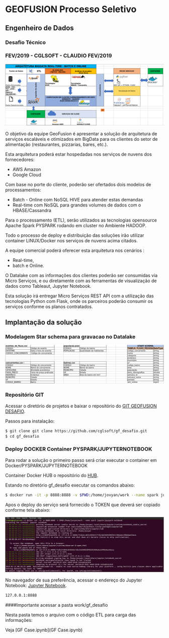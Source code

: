 # GEOFUSION  Processo Seletivo

##  Engenheiro de Dados

###  Desafio Técnico

### FEV/2019 - CGLSOFT - CLAUDIO FEV/2019

[![N|Solid](arquitetura.png)](https://github.com/cglsoft)


O objetivo da equipe GeoFusion é apresentar a solução de arquitetura de serviços escaláveis e otimizados em 
BigData para os clientes do setor de alimentação (restaurantes, pizzarias, bares, etc.).

Esta arquitetura poderá estar hospedadas nos serviços de nuvens dos fornecedores:
 - AWS Amazon 
 - Google Cloud
 
 
Com base no porte do cliente, poderão ser ofertados dois modelos de processamentos:

  - Batch - Online com NoSQL HIVE para atender estas demandas
  - Real-time com NoSQL para grandes volumes de dados com o HBASE/Cassandra

Para o processamento (ETL), serão utilizados as tecnologias opensource Apache Spark PYSPARK rodando
em cluster no Ambiente HADOOP.

Todo o processo de deploy e distribuição das soluções irão utilizar container LINUX/Docker nos serviços de 
nuvens acima citados.

A equipe comercial poderá oferecer esta arquitetura nos cenários :
 - Real-time, 
 - batch e Online. 

O Datalake com as informações dos clientes poderão ser consumidas via Micro Serviços, e ou
diretamente com as ferramentas de visualização de dados como Tableaut, Jupyter Notebook.
 

Esta solução irá entregar Micro Serviços REST API com a utilização das tecnologias Python 
com Flask, onde os parceiros poderão consumir os serviços conforme os planos contratados.

## Implantação da solução

### Modelagem Star schema para gravacao no Datalake




[![N|Solid](starchema.png)](https://github.com/cglsoft)

 


### Repositório GIT

Acessar o diretório de projetos e baixar o repositório do [GIT GEOFUSION DESAFIO](https://github.com/cglsoft/).

Passos para instalação:

```sh
$ git clone git clone https://github.com/cglsoft/gf_desafio.git
$ cd gf_desafio
```

### Deploy DOCKER Container PYSPARK/JUPYTERNOTEBOOK

Para rodar a solução o primeiro passo será criar executar o container em Docker/PYSPARK/JUPYTERNOTEBOOK

Container Docker HUB o repositório do [HUB](https://hub.docker.com/).

Estando no diretório gf_desafio executar os comandos abaixo:

```sh
$ docker run -it -p 8888:8888 -v $PWD:/home/jovyan/work --name spark jupyter/pyspark-notebook 
```

Apos o deploy do serviço será fornecido o TOKEN que deverá ser copiado conforme tela abaixo:

[![N|Solid](tokenacesso.png)](http://127.0.0.1:8888)


No navegador de sua preferência, acessar o endereço do Jupyter Notebook: [Jupyter Notebook](http://127.0.0.1:8888).

```sh
127.0.0.1:8888
```

####Importante acessar a pasta work/gf_desafio

Nesta pasta temos o arquivo com o código ETL para carga das informações:

Veja [GF Case.ipynb](GF Case.ipynb)











